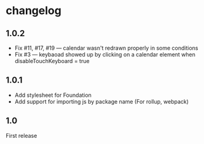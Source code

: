 # changelog

## 1.0.2

- Fix #11, #17, #19 — calendar wasn't redrawn properly in some conditions
- Fix #3 — keybaoad showed up by clicking on a calendar element when disableTouchKeyboard = true

## 1.0.1

- Add stylesheet for Foundation
- Add support for importing js by package name (For rollup, webpack)

## 1.0

First release
